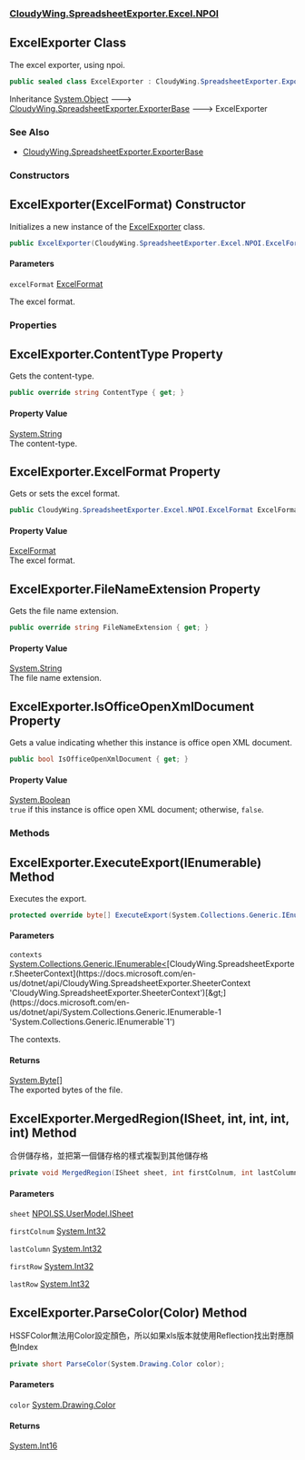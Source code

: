 ### [CloudyWing.SpreadsheetExporter.Excel.NPOI](CloudyWing.SpreadsheetExporter.Excel.NPOI.md 'CloudyWing.SpreadsheetExporter.Excel.NPOI')

## ExcelExporter Class

The excel exporter, using npoi.

```csharp
public sealed class ExcelExporter : CloudyWing.SpreadsheetExporter.ExporterBase
```

Inheritance [System.Object](https://docs.microsoft.com/en-us/dotnet/api/System.Object 'System.Object') &#129106; [CloudyWing.SpreadsheetExporter.ExporterBase](https://docs.microsoft.com/en-us/dotnet/api/CloudyWing.SpreadsheetExporter.ExporterBase 'CloudyWing.SpreadsheetExporter.ExporterBase') &#129106; ExcelExporter

### See Also
- [CloudyWing.SpreadsheetExporter.ExporterBase](https://docs.microsoft.com/en-us/dotnet/api/CloudyWing.SpreadsheetExporter.ExporterBase 'CloudyWing.SpreadsheetExporter.ExporterBase')
### Constructors

<a name='CloudyWing.SpreadsheetExporter.Excel.NPOI.ExcelExporter.ExcelExporter(CloudyWing.SpreadsheetExporter.Excel.NPOI.ExcelFormat)'></a>

## ExcelExporter(ExcelFormat) Constructor

Initializes a new instance of the [ExcelExporter](CloudyWing.SpreadsheetExporter.Excel.NPOI.ExcelExporter.md 'CloudyWing.SpreadsheetExporter.Excel.NPOI.ExcelExporter') class.

```csharp
public ExcelExporter(CloudyWing.SpreadsheetExporter.Excel.NPOI.ExcelFormat excelFormat=CloudyWing.SpreadsheetExporter.Excel.NPOI.ExcelFormat.OfficeOpenXmlDocument);
```
#### Parameters

<a name='CloudyWing.SpreadsheetExporter.Excel.NPOI.ExcelExporter.ExcelExporter(CloudyWing.SpreadsheetExporter.Excel.NPOI.ExcelFormat).excelFormat'></a>

`excelFormat` [ExcelFormat](CloudyWing.SpreadsheetExporter.Excel.NPOI.ExcelFormat.md 'CloudyWing.SpreadsheetExporter.Excel.NPOI.ExcelFormat')

The excel format.
### Properties

<a name='CloudyWing.SpreadsheetExporter.Excel.NPOI.ExcelExporter.ContentType'></a>

## ExcelExporter.ContentType Property

Gets the content-type.

```csharp
public override string ContentType { get; }
```

#### Property Value
[System.String](https://docs.microsoft.com/en-us/dotnet/api/System.String 'System.String')  
The content-type.

<a name='CloudyWing.SpreadsheetExporter.Excel.NPOI.ExcelExporter.ExcelFormat'></a>

## ExcelExporter.ExcelFormat Property

Gets or sets the excel format.

```csharp
public CloudyWing.SpreadsheetExporter.Excel.NPOI.ExcelFormat ExcelFormat { get; set; }
```

#### Property Value
[ExcelFormat](CloudyWing.SpreadsheetExporter.Excel.NPOI.ExcelFormat.md 'CloudyWing.SpreadsheetExporter.Excel.NPOI.ExcelFormat')  
The excel format.

<a name='CloudyWing.SpreadsheetExporter.Excel.NPOI.ExcelExporter.FileNameExtension'></a>

## ExcelExporter.FileNameExtension Property

Gets the file name extension.

```csharp
public override string FileNameExtension { get; }
```

#### Property Value
[System.String](https://docs.microsoft.com/en-us/dotnet/api/System.String 'System.String')  
The file name extension.

<a name='CloudyWing.SpreadsheetExporter.Excel.NPOI.ExcelExporter.IsOfficeOpenXmlDocument'></a>

## ExcelExporter.IsOfficeOpenXmlDocument Property

Gets a value indicating whether this instance is office open XML document.

```csharp
public bool IsOfficeOpenXmlDocument { get; }
```

#### Property Value
[System.Boolean](https://docs.microsoft.com/en-us/dotnet/api/System.Boolean 'System.Boolean')  
`true` if this instance is office open XML document; otherwise, `false`.
### Methods

<a name='CloudyWing.SpreadsheetExporter.Excel.NPOI.ExcelExporter.ExecuteExport(System.Collections.Generic.IEnumerable_CloudyWing.SpreadsheetExporter.SheeterContext_)'></a>

## ExcelExporter.ExecuteExport(IEnumerable<SheeterContext>) Method

Executes the export.

```csharp
protected override byte[] ExecuteExport(System.Collections.Generic.IEnumerable<CloudyWing.SpreadsheetExporter.SheeterContext> contexts);
```
#### Parameters

<a name='CloudyWing.SpreadsheetExporter.Excel.NPOI.ExcelExporter.ExecuteExport(System.Collections.Generic.IEnumerable_CloudyWing.SpreadsheetExporter.SheeterContext_).contexts'></a>

`contexts` [System.Collections.Generic.IEnumerable&lt;](https://docs.microsoft.com/en-us/dotnet/api/System.Collections.Generic.IEnumerable-1 'System.Collections.Generic.IEnumerable`1')[CloudyWing.SpreadsheetExporter.SheeterContext](https://docs.microsoft.com/en-us/dotnet/api/CloudyWing.SpreadsheetExporter.SheeterContext 'CloudyWing.SpreadsheetExporter.SheeterContext')[&gt;](https://docs.microsoft.com/en-us/dotnet/api/System.Collections.Generic.IEnumerable-1 'System.Collections.Generic.IEnumerable`1')

The contexts.

#### Returns
[System.Byte](https://docs.microsoft.com/en-us/dotnet/api/System.Byte 'System.Byte')[[]](https://docs.microsoft.com/en-us/dotnet/api/System.Array 'System.Array')  
The exported bytes of the file.

<a name='CloudyWing.SpreadsheetExporter.Excel.NPOI.ExcelExporter.MergedRegion(ISheet,int,int,int,int)'></a>

## ExcelExporter.MergedRegion(ISheet, int, int, int, int) Method

合併儲存格，並把第一個儲存格的樣式複製到其他儲存格

```csharp
private void MergedRegion(ISheet sheet, int firstColnum, int lastColumn, int firstRow, int lastRow);
```
#### Parameters

<a name='CloudyWing.SpreadsheetExporter.Excel.NPOI.ExcelExporter.MergedRegion(ISheet,int,int,int,int).sheet'></a>

`sheet` [NPOI.SS.UserModel.ISheet](https://docs.microsoft.com/en-us/dotnet/api/NPOI.SS.UserModel.ISheet 'NPOI.SS.UserModel.ISheet')

<a name='CloudyWing.SpreadsheetExporter.Excel.NPOI.ExcelExporter.MergedRegion(ISheet,int,int,int,int).firstColnum'></a>

`firstColnum` [System.Int32](https://docs.microsoft.com/en-us/dotnet/api/System.Int32 'System.Int32')

<a name='CloudyWing.SpreadsheetExporter.Excel.NPOI.ExcelExporter.MergedRegion(ISheet,int,int,int,int).lastColumn'></a>

`lastColumn` [System.Int32](https://docs.microsoft.com/en-us/dotnet/api/System.Int32 'System.Int32')

<a name='CloudyWing.SpreadsheetExporter.Excel.NPOI.ExcelExporter.MergedRegion(ISheet,int,int,int,int).firstRow'></a>

`firstRow` [System.Int32](https://docs.microsoft.com/en-us/dotnet/api/System.Int32 'System.Int32')

<a name='CloudyWing.SpreadsheetExporter.Excel.NPOI.ExcelExporter.MergedRegion(ISheet,int,int,int,int).lastRow'></a>

`lastRow` [System.Int32](https://docs.microsoft.com/en-us/dotnet/api/System.Int32 'System.Int32')

<a name='CloudyWing.SpreadsheetExporter.Excel.NPOI.ExcelExporter.ParseColor(System.Drawing.Color)'></a>

## ExcelExporter.ParseColor(Color) Method

HSSFColor無法用Color設定顏色，所以如果xls版本就使用Reflection找出對應顏色Index

```csharp
private short ParseColor(System.Drawing.Color color);
```
#### Parameters

<a name='CloudyWing.SpreadsheetExporter.Excel.NPOI.ExcelExporter.ParseColor(System.Drawing.Color).color'></a>

`color` [System.Drawing.Color](https://docs.microsoft.com/en-us/dotnet/api/System.Drawing.Color 'System.Drawing.Color')

#### Returns
[System.Int16](https://docs.microsoft.com/en-us/dotnet/api/System.Int16 'System.Int16')